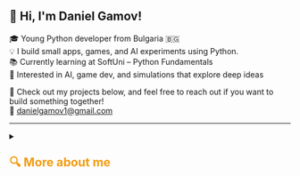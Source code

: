 ## 👋 Hi, I'm Daniel Gamov! 

🎓 Young Python developer from Bulgaria 🇧🇬  
💡 I build small apps, games, and AI experiments using Python.  
📚 Currently learning at SoftUni – Python Fundamentals  
🤖 Interested in AI, game dev, and simulations that explore deep ideas  

📁 Check out my projects below, and feel free to reach out if you want to build something together!  
📧 danielgamov1@gmail.com

---
<details>
<summary><h3><span style="color:#f39c12; font-size: 1.3em;">🔍 More about me</span></h3></summary>

## 🚀 What I Love

🤖 I'm learning about Artificial Intelligence and trying to understand it deeply — so I can build my own AI one day!  
🎮 I love creating games and bringing fun ideas to life.  
🌎 I'm also creating simulations and systems that help me grow in programming and explore the philosophy of how things work.

---

## 🛠️ Skills

<div align="center">



<!-- 🟣 Box със съдържанието -->
<div style="background-color:#111827; color:#e5e7eb; padding: 20px; border-radius: 15px; width: 90%; max-width: 800px; margin: 0 auto; box-shadow: 0 4px 10px rgba(0,0,0,0.4);">

### 🐍 <span style="color:#22d3ee">Python</span>:
 **Tkinter** – GUI apps → [Tkinter Projects](https://github.com/Daniel-Gamov/Tkinker_progects)
 
 **Basic algorithms** – things like:
   Sorting (e.g. bubble sort)
   Searching (e.g. binary search)
   Math logic (e.g. multiplication tables, factorials)
   Fibonacci, working with lists/dictionaries, text parsing
   
 **Pygame** – I'm currently learning it and building a game project.

---

### 🤖 <span style="color:#c084fc">AI</span>:
 I hold 2 certificates:  
   `AI for Data Analysis`  
   `AI for Education and Self-Education`  
 I’m also studying AI at SoftUni and learning about prompts, logic, and human-like behavior.

</div>


</div>



---



## 🤝 Let's Collaborate!

Looking for a motivated Python buddy? 😁  
If you're into game dev, AI, or building cool apps – let’s learn together and create something legendary! 💥

📩 Feel free to open an issue or message me here on GitHub.

---

## 📁 Projects

| 🔧 Project Name             | 💡 Description                     |
|----------------------------|-------------------------------------|
| `Tkinter_projects`         | Beginner GUI apps with music & math 🎵🧠 |
| `SoftUni_tasks_and_projects` | My coding journey at SoftUni 📘     |
| `Python Fun Little Games`  | Small games and experiments 🎖️       |

---

## 📊 GitHub Stats

<div align="center">

  <img src="https://github-readme-stats.vercel.app/api?username=Daniel-Gamov&show_icons=true&theme=radical" alt="Daniel's GitHub Stats" />

  <br/>

  <img src="https://github-readme-stats.vercel.app/api/top-langs/?username=Daniel-Gamov&layout=compact&theme=vision-friendly-dark" alt="Top Languages" />

</div>
---


